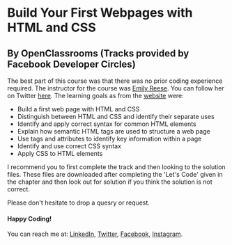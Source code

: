 # Build Your First Webpages with HTML and CSS
## By OpenClassrooms (Tracks provided by Facebook Developer Circles)

The best part of this course was that there was no prior coding experience required. The instructor for the course was [Emily Reese](https://openclassrooms.com/en/membres/emilyreese). You can follow her on Twitter [here](https://twitter.com/eclairereese). The learning goals as from the [website](https://www.win-rar.com/download.html?&L=0) were:
* Build a first web page with HTML and CSS
* Distinguish between HTML and CSS and identify their separate uses
* Identify and apply correct syntax for common HTML elements
* Explain how semantic HTML tags are used to structure a web page
* Use tags and attributes to identify key information within a page
* Identify and use correct CSS syntax
* Apply CSS to HTML elements

I recommend you to first complete the track and then looking to the solution files. These files are downloaded after completing the 'Let's Code' given in the chapter and then look out for solution if you think the solution is not correct.

Please don't hesitate to drop a quesry or request.

#### Happy Coding!


You can reach me at: [LinkedIn](https://www.linkedin.com/in/singhtanisha16/), [Twitter](https://twitter.com/SinghTanisha16), [Facebook](https://www.facebook.com/profile.php?id=100044480823812), [Instagram](https://www.instagram.com/tanishacodes/).

